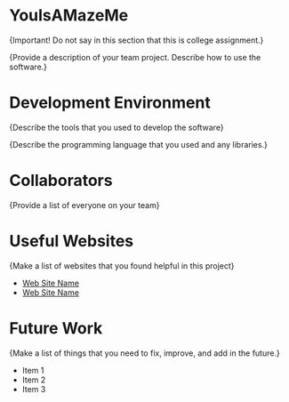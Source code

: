 # YouIsAMazeMe

{Important!  Do not say in this section that this is college assignment.}

{Provide a description of your team project.  Describe how to use the software.}

# Development Environment

{Describe the tools that you used to develop the software}

{Describe the programming language that you used and any libraries.}

# Collaborators

{Provide a list of everyone on your team}

# Useful Websites

{Make a list of websites that you found helpful in this project}
* [Web Site Name](http://url.link.goes.here)
* [Web Site Name](http://url.link.goes.here)

# Future Work

{Make a list of things that you need to fix, improve, and add in the future.}
* Item 1
* Item 2
* Item 3